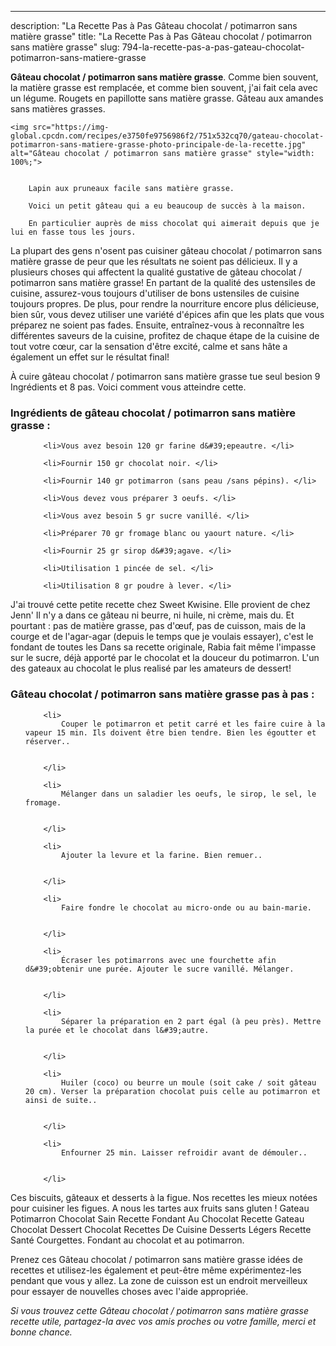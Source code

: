 ---
description: "La Recette Pas à Pas Gâteau chocolat / potimarron sans matière grasse"
title: "La Recette Pas à Pas Gâteau chocolat / potimarron sans matière grasse"
slug: 794-la-recette-pas-a-pas-gateau-chocolat-potimarron-sans-matiere-grasse

<p>
	<strong>Gâteau chocolat / potimarron sans matière grasse</strong>. 
	Comme bien souvent, la matière grasse est remplacée, et comme bien souvent, j&#39;ai fait cela avec un légume. Rougets en papillotte sans matière grasse. Gâteau aux amandes sans matières grasses.
</p>
<p>
	
	<img src="https://img-global.cpcdn.com/recipes/e3750fe9756986f2/751x532cq70/gateau-chocolat-potimarron-sans-matiere-grasse-photo-principale-de-la-recette.jpg" alt="Gâteau chocolat / potimarron sans matière grasse" style="width: 100%;">
	
	
		Lapin aux pruneaux facile sans matière grasse.
	
		Voici un petit gâteau qui a eu beaucoup de succès à la maison.
	
		En particulier auprès de miss chocolat qui aimerait depuis que je lui en fasse tous les jours.
	
</p>

La plupart des gens n'osent pas cuisiner gâteau chocolat / potimarron sans matière grasse de peur que les résultats ne soient pas délicieux. Il y a plusieurs choses qui affectent la qualité gustative de gâteau chocolat / potimarron sans matière grasse! En partant de la qualité des ustensiles de cuisine, assurez-vous toujours d'utiliser de bons ustensiles de cuisine toujours propres. De plus, pour rendre la nourriture encore plus délicieuse, bien sûr, vous devez utiliser une variété d'épices afin que les plats que vous préparez ne soient pas fades. Ensuite, entraînez-vous à reconnaître les différentes saveurs de la cuisine, profitez de chaque étape de la cuisine de tout votre cœur, car la sensation d'être excité, calme et sans hâte a également un effet sur le résultat final!

<!--inarticleads1-->

À cuire gâteau chocolat / potimarron sans matière grasse tue seul besion 9 Ingrédients et 8 pas. Voici comment vous atteindre cette.

<h3>Ingrédients de gâteau chocolat / potimarron sans matière grasse :</h3>

<ol>
	
		<li>Vous avez besoin 120 gr farine d&#39;epeautre. </li>
	
		<li>Fournir 150 gr chocolat noir. </li>
	
		<li>Fournir 140 gr potimarron (sans peau /sans pépins). </li>
	
		<li>Vous devez vous préparer 3 oeufs. </li>
	
		<li>Vous avez besoin 5 gr sucre vanillé. </li>
	
		<li>Préparer 70 gr fromage blanc ou yaourt nature. </li>
	
		<li>Fournir 25 gr sirop d&#39;agave. </li>
	
		<li>Utilisation 1 pincée de sel. </li>
	
		<li>Utilisation 8 gr poudre à lever. </li>
	
</ol>

J&#39;ai trouvé cette petite recette chez Sweet Kwisine. Elle provient de chez Jenn&#39; Il n&#39;y a dans ce gâteau ni beurre, ni huile, ni crème, mais du. Et pourtant : pas de matière grasse, pas d&#39;œuf, pas de cuisson, mais de la courge et de l&#39;agar-agar (depuis le temps que je voulais essayer), c&#39;est le fondant de toutes les Dans sa recette originale, Rabia fait même l&#39;impasse sur le sucre, déjà apporté par le chocolat et la douceur du potimarron. L&#39;un des gateaux au chocolat le plus realisé par les amateurs de dessert! 

<!--inarticleads2-->

<h3>Gâteau chocolat / potimarron sans matière grasse pas à pas :</h3>

<ol>
	
		<li>
			Couper le potimarron et petit carré et les faire cuire à la vapeur 15 min. Ils doivent être bien tendre. Bien les égoutter et réserver..
			
			
		</li>
	
		<li>
			Mélanger dans un saladier les oeufs, le sirop, le sel, le fromage.
			
			
		</li>
	
		<li>
			Ajouter la levure et la farine. Bien remuer..
			
			
		</li>
	
		<li>
			Faire fondre le chocolat au micro-onde ou au bain-marie.
			
			
		</li>
	
		<li>
			Écraser les potimarrons avec une fourchette afin d&#39;obtenir une purée. Ajouter le sucre vanillé. Mélanger.
			
			
		</li>
	
		<li>
			Séparer la préparation en 2 part égal (à peu près). Mettre la purée et le chocolat dans l&#39;autre.
			
			
		</li>
	
		<li>
			Huiler (coco) ou beurre un moule (soit cake / soit gâteau 20 cm). Verser la préparation chocolat puis celle au potimarron et ainsi de suite..
			
			
		</li>
	
		<li>
			Enfourner 25 min. Laisser refroidir avant de démouler..
			
			
		</li>
	
</ol>

Ces biscuits, gâteaux et desserts à la figue. Nos recettes les mieux notées pour cuisiner les figues. A nous les tartes aux fruits sans gluten ! Gateau Potimarron Chocolat Sain Recette Fondant Au Chocolat Recette Gateau Chocolat Dessert Chocolat Recettes De Cuisine Desserts Légers Recette Santé Courgettes. Fondant au chocolat et au potimarron. 

<!--inarticleads1-->

<p>
Prenez ces Gâteau chocolat / potimarron sans matière grasse idées de recettes et utilisez-les également et peut-être même expérimentez-les pendant que vous y allez. La zone de cuisson est un endroit merveilleux pour essayer de nouvelles choses avec l'aide appropriée.
</p>

<p>
<i>Si vous trouvez cette Gâteau chocolat / potimarron sans matière grasse recette utile, partagez-la avec vos amis proches ou votre famille, merci et bonne chance.</i>
</p>
